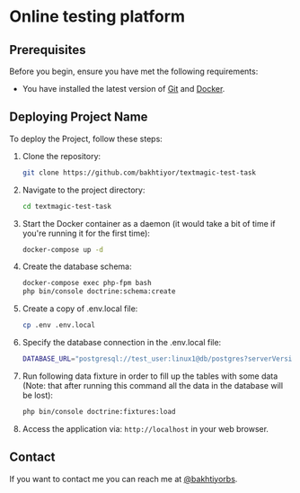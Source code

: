 # Online testing platform

## Prerequisites

Before you begin, ensure you have met the following requirements:

- You have installed the latest version of [Git](https://git-scm.com/) and [Docker](https://www.docker.com/).

## Deploying Project Name

To deploy the Project, follow these steps:

1. Clone the repository:
    ```bash
    git clone https://github.com/bakhtiyor/textmagic-test-task
    ```

2. Navigate to the project directory:
    ```bash
    cd textmagic-test-task
    ```

3. Start the Docker container as a daemon (it would take a bit of time if you're running it for the first time):
    ```bash
    docker-compose up -d
    ```

4. Create the database schema:
    ```bash
    docker-compose exec php-fpm bash
    php bin/console doctrine:schema:create
    ```   

5. Create a copy of .env.local file:
    ```bash
    cp .env .env.local
    ```

6. Specify the database connection in the .env.local file:
    ```bash
    DATABASE_URL="postgresql://test_user:linux1@db/postgres?serverVersion=16&charset=utf8"
    ```

7. Run following data fixture in order to fill up the tables with some data (Note: that after running this command all the data in the database will be lost):
    ```bash
    php bin/console doctrine:fixtures:load
    ```
      
8. Access the application via: `http://localhost` in your web browser.

## Contact

If you want to contact me you can reach me at [@bakhtiyorbs](https://t.me/bakhtiyorbs).
